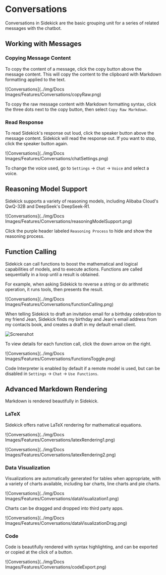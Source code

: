 # Conversations

Conversations in Sidekick are the basic grouping unit for a series of related messages with the chatbot.

## Working with Messages

### Copying Message Content

To copy the content of a message, click the copy button above the message content. This will copy the content to the clipboard with Markdown formatting applied to the text.

![Conversations](../img/Docs Images/Features/Conversations/copyRaw.png)

To copy the raw message content with Markdown formatting syntax, click the three dots next to the copy button, then select `Copy Raw Markdown`.

### Read Response

To read Sidekick's response out loud, click the speaker button above the message content. Sidekick will read the response out. If you want to stop, click the speaker button again.

![Conversations](../img/Docs Images/Features/Conversations/chatSettings.png)

To change the voice used, go to `Settings` -> `Chat` -> `Voice` and select a voice.

## Reasoning Model Support

Sidekick supports a variety of reasoning models, including Alibaba Cloud's QwQ-32B and DeepSeek's DeepSeek-R1.

![Conversations](../img/Docs Images/Features/Conversations/reasoningModelSupport.png)

Click the purple header labeled `Reasoning Process` to hide and show the reasoning process.

## Function Calling

Sidekick can call functions to boost the mathematical and logical capabilities of models, and to execute actions. Functions are called sequentially in a loop until a result is obtained.

For example, when asking Sidekick to reverse a string or do arithmetic operation, it runs tools, then presents the result.

![Conversations](../img/Docs Images/Features/Conversations/functionCalling.png)

When telling Sidekick to draft an invitation email for a birthday celebration to my friend Jean, Sidekick finds my birthday and Jean's email address from my contacts book, and creates a draft in my default email client. 

![Screenshot](https://raw.githubusercontent.com/johnbean393/Sidekick/refs/heads/main/Docs%20Images/Features/Conversations/functionCallingDraftEmail.png)

To view details for each function call, click the down arrow on the right.

![Conversations](../img/Docs Images/Features/Conversations/functionsToggle.png)

Code Interpreter is enabled by default if a remote model is used, but can be disabled in `Settings` -> `Chat` -> `Use Functions`.

## Advanced Markdown Rendering

Markdown is rendered beautifully in Sidekick.

### LaTeX

Sidekick offers native LaTeX rendering for mathematical equations.

![Conversations](../img/Docs Images/Features/Conversations/latexRendering1.png)

![Conversations](../img/Docs Images/Features/Conversations/latexRendering2.png)

### Data Visualization

Visualizations are automatically generated for tables when appropriate, with a variety of charts available, including bar charts, line charts and pie charts.

![Conversations](../img/Docs Images/Features/Conversations/dataVisualization1.png)

Charts can be dragged and dropped into third party apps.

![Conversations](../img/Docs Images/Features/Conversations/dataVisualizationDrag.png)

### Code

Code is beautifully rendered with syntax highlighting, and can be exported or copied at the click of a button.

![Conversations](../img/Docs Images/Features/Conversations/codeExport.png)